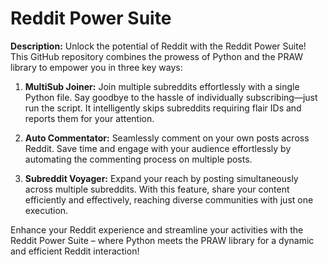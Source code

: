 # Reddit Power Suite

**Description:**
Unlock the potential of Reddit with the Reddit Power Suite! This GitHub repository combines the prowess of Python and the PRAW library to empower you in three key ways:

1. **MultiSub Joiner:**
   Join multiple subreddits effortlessly with a single Python file. Say goodbye to the hassle of individually subscribing—just run the script. It intelligently skips subreddits requiring flair IDs and reports them for your attention.

2. **Auto Commentator:**
   Seamlessly comment on your own posts across Reddit. Save time and engage with your audience effortlessly by automating the commenting process on multiple posts.

3. **Subreddit Voyager:**
   Expand your reach by posting simultaneously across multiple subreddits. With this feature, share your content efficiently and effectively, reaching diverse communities with just one execution.

Enhance your Reddit experience and streamline your activities with the Reddit Power Suite – where Python meets the PRAW library for a dynamic and efficient Reddit interaction!